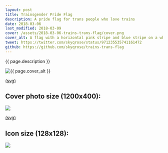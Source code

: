 ```yaml
---
layout: post
title: Trainsgender Pride Flag
description: A pride flag for trans people who love trains
date: 2018-03-06
last_modified: 2018-03-09
cover: /assets/2018-03-06-trains-trans-flag/cover.png
cover_alt: A flag with a horizontal pink stripe and blue stripe on a white background. Slightly left of center, the stripes are joined by a black and white transfer bubble from a subway map.
tweet: https://twitter.com/skyqrose/status/971235535741161472
github: https://github.com/skyqrose/trains-trans-flag
---
```


{{ page.description }}

<img src="https://raw.githubusercontent.com/skyqrose/trains-trans-flag/master/trains-trans-flag.png" alt="{{ page.cover_alt }}">

[(svg)](https://raw.githubusercontent.com/skyqrose/trains-trans-flag/master/trains-trans-flag.svg)

## Cover photo size (1200x400):

<img src="https://raw.githubusercontent.com/skyqrose/trains-trans-flag/master/trains-trans-flag-cover-photo.png">

[(svg)](https://raw.githubusercontent.com/skyqrose/trains-trans-flag/master/trains-trans-flag-cover-photo-inkscape.svg)

## Icon size (128x128):

<img src="https://raw.githubusercontent.com/skyqrose/trains-trans-flag/master/trains-trans-flag-icon.png">
